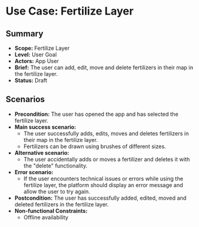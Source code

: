 # Use Case: Fertilize Layer

## Summary

-   **Scope:** Fertilize Layer
-   **Level:** User Goal
-   **Actors:** App User
-   **Brief:** The user can add, edit, move and delete fertilizers in their map in the fertilize layer.
-   **Status:** Draft

## Scenarios

-   **Precondition:**
    The user has opened the app and has selected the fertilize layer.
-   **Main success scenario:**
    -   The user successfully adds, edits, moves and deletes fertilizers in their map in the fertilize layer.
    -   Fertilizers can be drawn using brushes of different sizes.
-   **Alternative scenario:**
    -   The user accidentally adds or moves a fertilizer and deletes it with the "delete" functionality.
-   **Error scenario:**
    -   If the user encounters technical issues or errors while using the fertilize layer, the platform should display an error message and allow the user to try again.
-   **Postcondition:**
    The user has successfully added, edited, moved and deleted fertilizers in the fertilize layer.
-   **Non-functional Constraints:**
    - Offline availability
